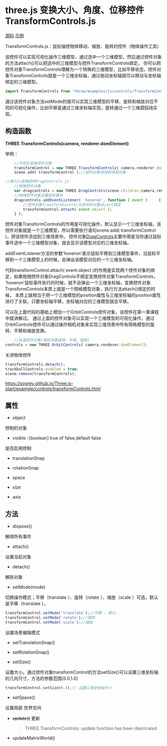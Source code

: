 # three.js 变换大小、角度、位移控件 TransformControls.js

[源码](https://github.com/mrdoob/three.js/blob/dev/examples/js/controls/TransformControls.js) [示例](https://threejs.org/examples/misc_controls_transform.html)

TransformControls.js：鼠标操控物体移动、缩放、旋转的控件（物体操作工具）

该控件可以实现可视化操作三维模型，通过选中一个三维模型，然后通过控件对象的方法attach()可以把选中的三维模型与控件TransformControls绑定， 你可以把控件对象TransformControls理解为一个特殊的三维模型，比如平移状态，控件对象TransformControls就是一个三维坐标轴，通过拖动坐标轴就可以移动与坐标轴绑定的三维模型。

``` javascript
import TransformControls from 'three/examples/js/controls/TransformControls';
```

通过该控件对象方法setMode的值可以实现三维模型的平移、旋转和缩放对应不同的可视化操作，比如平移是通过三维坐标轴实现，旋转通过一个三维圆弧线实现。

## 构造函数

**THREE.TransformControls(camera, renderer.domElement)**

举例：

``` javascript
    //可视化变换控件对象
    transformControl = new THREE.TransformControls( camera,renderer.domElement );
    scene.add( transformControl );//控件对象添加到场景对象

//需引入拖拽控件DragControls.js
    //拖拽控件对象
    var dragcontrols = new THREE.DragControls(scene.children,camera,renderer.domElement );
    //拖拽控件对象设置鼠标事件
    dragcontrols.addEventListener( 'hoveron', function ( event )     {
        //控件对象transformControl与选中的对象object绑定
        transformControl.attach( event.object );
    } );
```

控件对象TransformControls的作用是可视化操作，默认显示一个三维坐标轴，该控件对象就是一个三维模型，所以需要执行语句scene.add( transformControl )，把该控件添加到三维场景中。 控件对象[DragControls](DragControls.js.md)主要作用是当你通过鼠标事件选中一个三维模型对象，就会显示该模型对应的三维坐标轴。

  addEventListener方法的参数'hoveron'表示鼠标平移到三维模型事件，当鼠标平移到一个三维模型上的时候，会弹出该模型对应的一个三维坐标轴。

  代码transformControl.attach( event.object )的作用是实现两个控件对象的绑定，如果拖拽控件对象DragControls不绑定变换控件对象TransformControls， 'hoveron'鼠标事件执行的时候，就不会弹出一个三维坐标轴，变换控件对象TransformControls本质上就是一个网格模型对象，执行方法attach()绑定的时候， 本质上就相当于把一个三维模型的position属性与三维坐标轴的position属性进行了关联，只要坐标轴平移，坐标轴对应的三维模型就会平移。

可以在上面代码的基础上增加一个OrbitControls控件对象，该控件在第一章课程中就讲解过。 通过上面的控件对象可以实现一个三维模型的可视化操作，通过OrbitControls控件可以通过操作相机对象来实现三维场景中所有网格模型的旋转、平移和缩放变换。 

``` javascript
    //轨道控件对象(相机对象旋转、平移、缩放)
controls = new THREE.OrbitControls( camera,renderer.domElement);
```



关闭物体控件

``` javascript
transformControls.detach();
trackballControls.enabled = true;
scene.remove(transformControls);
```

https://sogrey.github.io/Three.js-start/example/controls/transformControls.html

## 属性

- object

控制的对象

- visible -[boolean] true of false,default false  

是否启用控制

- translationSnap


- rotationSnap


- space


- size


- axis



## 方法


- dispose() 

解绑所有事件

- attach() 

设置当前对象

- detach() 

解除对象

- setMode(mode)

切换操作模式；平移（translate ）、旋转（rotate ）、缩放（scale ）可选，默认是平移（translate ）。


```javascript
transformControl.setMode('translate');//平移 - 默认
transformControl.setMode('rotate');//旋转
transformControl.setMode('scale');//缩放
```

设置场景编辑模式 

- setTranslationSnap()


- setRotationSnap()


- setSize() 

设置大小。通过控件对象transformControl的方法setSize()可以设置三维坐标轴的几何尺寸，方法的参数范围[0.0,1.0] 

``` javascript
transformControl.setSize(0.4);// 设置三维坐标轴大小
```

- setSpace() 

设置局部 世界空间

- ~~update()~~
  更新
  > THREE.TransformControls: update function has been depricated. 

- updateMatrixWorld()

